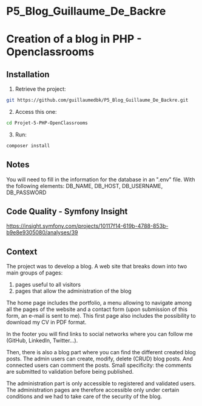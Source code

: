 # P5_Blog_Guillaume_De_Backre
# Creation of a blog in PHP - Openclassrooms

## Installation

1. Retrieve the project:
```bash
git https://github.com/guillaumedbk/P5_Blog_Guillaume_De_Backre.git
```
2. Access this one: 
```bash
cd Projet-5-PHP-OpenClassrooms
```
3. Run: 
```bash
composer install
```
## Notes
You will need to fill in the information for the database in an ".env" file. With the following elements:
DB_NAME, DB_HOST, DB_USERNAME, DB_PASSWORD 

## Code Quality - Symfony Insight
https://insight.symfony.com/projects/10117f14-619b-4788-853b-b9e8e9305080/analyses/39

## Context
The project was to develop a blog. A web site that breaks down into two main groups of pages:

1. pages useful to all visitors
2. pages that allow the administration of the blog

The home page includes the portfolio, a menu allowing to navigate among all the pages of the website and a contact form (upon submission of this form, an e-mail is sent to me). This first page also includes the possibility to download my CV in PDF format.

In the footer you will find links to social networks where you can follow me (GitHub, LinkedIn, Twitter...).

Then, there is also a blog part where you can find the different created blog posts. The admin users can create, modify, delete (CRUD) blog posts. And connected users can comment the posts. Small specificity: the comments are submitted to validation before being published.

The administration part is only accessible to registered and validated users. The administration pages are therefore accessible only under certain conditions and we had to take care of the security of the blog. 
